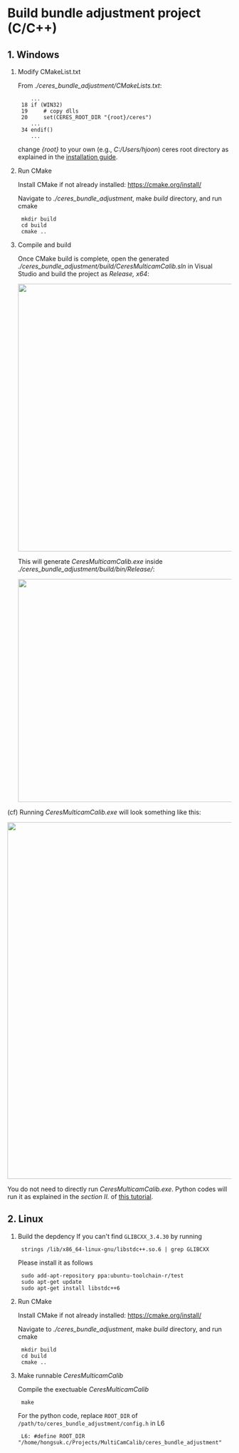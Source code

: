 <h1>Build bundle adjustment project (C/C++)</h1>

<h2>1. Windows</h2>

1. Modify CMakeList.txt

    From *./ceres_bundle_adjustment/CMakeLists.txt*:

           ...
        18 if (WIN32)
        19     # copy dlls
        20     set(CERES_ROOT_DIR "{root}/ceres")
           ...
        34 endif()
           ...

    change *{root}* to your own (e.g., *C:/Users/hjoon*) ceres root directory as explained in the [installation guide](./install_windows.md).

2. Run CMake

    Install CMake if not already installed: https://cmake.org/install/

    Navigate to *./ceres_bundle_adjustment*, make *build* directory, and run cmake

        mkdir build
        cd build
        cmake ..

3. Compile and build

    Once CMake build is complete, open the generated *./ceres_bundle_adjustment/build/CeresMulticamCalib.sln* in Visual Studio and build the project as *Release, x64*:

    <img src="./assets/vs_build.png" style="width:600px"/>

    This will generate *CeresMulticamCalib.exe* inside *./ceres_bundle_adjustment/build/bin/Release/*:

    <img src="./assets/vs_build2.png" style="width:500px"/>

(cf) Running *CeresMulticamCalib.exe* will look something like this:

<img src="./assets/bundle_adjustment_exe.png" style="width:800px"/>

You do not need to directly run *CeresMulticamCalib.exe*. Python codes will run it as explained in the *section II.* of [this tutorial](tutorial.md).

<h2>2. Linux</h2>

1. Build the depdency
    If you can't find `GLIBCXX_3.4.30` by running
    
        strings /lib/x86_64-linux-gnu/libstdc++.so.6 | grep GLIBCXX
    
    Please install it as follows

        sudo add-apt-repository ppa:ubuntu-toolchain-r/test
        sudo apt-get update
        sudo apt-get install libstdc++6

2. Run CMake

    Install CMake if not already installed: https://cmake.org/install/

    Navigate to *./ceres_bundle_adjustment*, make *build* directory, and run cmake

        mkdir build
        cd build
        cmake ..

3. Make runnable *CeresMulticamCalib*
    
    Compile the exectuable *CeresMulticamCalib*

        make


    For the python code, replace `ROOT_DIR` of `/path/to/ceres_bundle_adjustment/config.h` in L6

        L6: #define ROOT_DIR "/home/hongsuk.c/Projects/MultiCamCalib/ceres_bundle_adjustment"